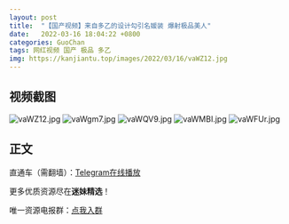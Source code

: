 ```yaml
---
layout: post
title:  "【国产视频】来自多乙的设计勾引名媛装 爆射极品美人"
date:   2022-03-16 18:04:22 +0800
categories: GuoChan
tags: 网红视频 国产 极品 多乙
img: https://kanjiantu.top/images/2022/03/16/vaWZ12.jpg
---
```



## 视频截图

![vaWZ12.jpg](https://kanjiantu.top/images/2022/03/16/vaWZ12.jpg)
![vaWgm7.jpg](https://kanjiantu.top/images/2022/03/16/vaWgm7.jpg)
![vaWQV9.jpg](https://kanjiantu.top/images/2022/03/16/vaWQV9.jpg)
![vaWMBI.jpg](https://kanjiantu.top/images/2022/03/16/vaWMBI.jpg)
![vaWFUr.jpg](https://kanjiantu.top/images/2022/03/16/vaWFUr.jpg)

## 正文

直通车（需翻墙）：[Telegram在线播放](https://t.me/mimeijingxuan/69)

更多优质资源尽在**迷妹精选**！

唯一资源电报群：[点我入群](https://t.me/mimeijingxuan)


